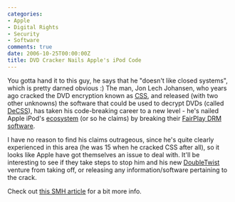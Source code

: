 ```yaml
---
categories:
- Apple
- Digital Rights
- Security
- Software
comments: true
date: 2006-10-25T00:00:00Z
title: DVD Cracker Nails Apple's iPod Code
---
```


You gotta hand it to this guy, he says that he "doesn't like closed systems", which is pretty darned obvious :) The man, Jon Lech Johansen, who years ago cracked the DVD encryption known as <a href="http://en.wikipedia.org/wiki/Content_Scrambling_System" title="Content Scrambling System">CSS</a>, and released (with two other unknowns) the software that could be used to decrypt DVDs (called <a href="http://en.wikipedia.org/wiki/DeCSS" title="DeCSS">DeCSS</a>), has taken his code-breaking career to a new level - he's nailed Apple iPod's <a href="http://www.andrewhargadon.com/blog/?p=36" title="iPod's Ecosystem">ecosystem</a> (or so he claims) by breaking their <a href="http://en.wikipedia.org/wiki/FairPlay" title="FairPlay">FairPlay DRM software</a>.

I have no reason to find his claims outrageous, since he's quite clearly experienced in this area (he was 15 when he cracked CSS after all), so it looks like Apple have got themselves an issue to deal with. It'll be interesting to see if they take steps to stop him and his new <a href="http://doubletwistventures.com/" title="DoubleTwist">DoubleTwist</a> venture from taking off, or releasing any information/software pertaining to the crack.

Check out <a href="http://www.smh.com.au/news/digital-music/apples-ipoditunes-code-cracked/posts/1161455702584.html" title="Apple's iPod code 'cracked' - Digital Music - Gadgets - Technology - smh.com.au">this SMH article</a> for a bit more info.
